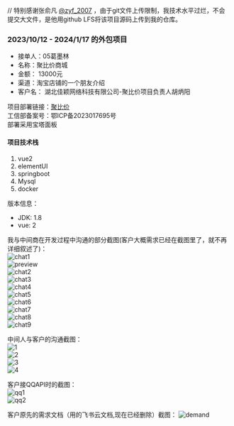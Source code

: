// 特别感谢张俞凡 [@zyf_2007](https://gitee.com/zyf_2007) ，由于git文件上传限制，我技术水平过烂，不会提交大文件，是他用github LFS将该项目源码上传到我的仓库。  
  
### 2023/10/12 - 2024/1/17 的外包项目  
- 接单人：05葛墨林  
- 名称：聚比价商城  
- 金额： 13000元  
- 渠道：淘宝店铺的一个朋友介绍  
- 客户名： 湖北佳颖网络科技有限公司-聚比价项目负责人胡炳阳  

项目部署链接：[聚比价](http://jubijia.com)  
工信部备案号：鄂ICP备2023017695号    
部署采用宝塔面板    
    
#### 项目技术栈  
1. vue2  
2. elementUI  
3. springboot  
4. Mysql  
5. docker  

版本信息：
- JDK: 1.8
- vue: 2


我与中间商在开发过程中沟通的部分截图(客户大概需求已经在截图里了，就不再详细叙述了)：  
![chat1](https://foruda.gitee.com/images/1708418649850660177/017c122e_14022551.jpeg "Screenshot_20240220_162749.jpg")  
![preview](https://foruda.gitee.com/images/1708418678010786992/5f90ba3e_14022551.jpeg "mmexport1708417620364.jpg")  
![chat2](https://foruda.gitee.com/images/1708418761555134332/30b019ce_14022551.jpeg "Screenshot_20240220_162753.jpg")  
![chat3](https://foruda.gitee.com/images/1708418832864116592/e878c146_14022551.jpeg "Screenshot_20240220_162758.jpg")  
![chat4](https://foruda.gitee.com/images/1708418861743343471/998fd093_14022551.jpeg "Screenshot_20240220_162810.jpg")  
![chat5](https://foruda.gitee.com/images/1708418882203318567/54872e86_14022551.jpeg "Screenshot_20240220_162823.jpg")  
![chat6](https://foruda.gitee.com/images/1708418901090725718/c3ad0512_14022551.jpeg "Screenshot_20240220_162830.jpg")  
![chat7](https://foruda.gitee.com/images/1708418919929142229/70810866_14022551.jpeg "Screenshot_20240220_162844.jpg")  
![chat8](https://foruda.gitee.com/images/1708418940442560660/d6ac3071_14022551.jpeg "Screenshot_20240220_162850.jpg")  
![chat9](https://foruda.gitee.com/images/1708418982419974222/09dc9757_14022551.jpeg "Screenshot_20240220_162857.jpg")  

中间人与客户的沟通截图：  
![1](https://foruda.gitee.com/images/1708419169119135065/81bf810d_14022551.jpeg "mmexport1708417956615.jpg")  
![2](https://foruda.gitee.com/images/1708419199576994415/3ee147bb_14022551.jpeg "mmexport1708417993364.jpg")  
![3](https://foruda.gitee.com/images/1708419215136877089/c158db59_14022551.jpeg "mmexport1708417997357.jpg")  
![4](https://foruda.gitee.com/images/1708419231652116652/1318a89d_14022551.jpeg "mmexport1708418051978.jpg")  

客户接QQAPI时的截图：  
![qq1](https://foruda.gitee.com/images/1708419325789799856/cdffd47d_14022551.png "mmexport1708417830663.png")  
![qq2](https://foruda.gitee.com/images/1708419349558866507/28e248d8_14022551.png "mmexport1708417844659.png")  

客户原先的需求文档（用的飞书云文档,现在已经删除）截图：
![demand](https://foruda.gitee.com/images/1708419523467613557/2b0d4859_14022551.jpeg "mmexport1708417908545.jpg")








